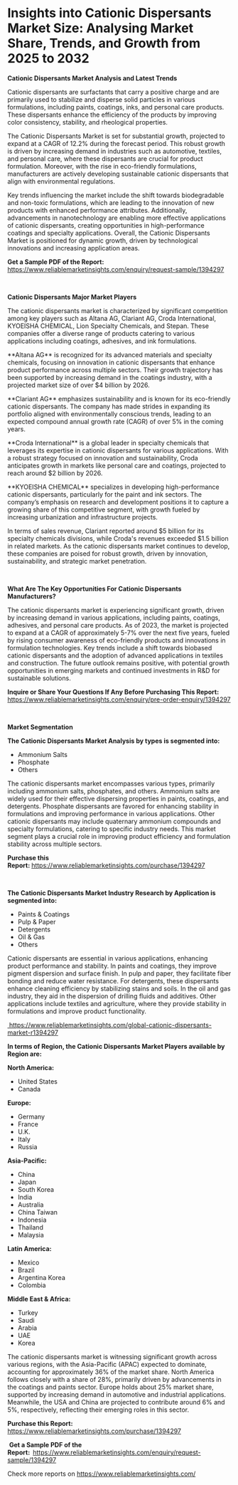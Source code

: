 <p><h1>Insights into Cationic Dispersants Market Size: Analysing Market Share, Trends, and Growth from 2025 to 2032</h1></p><p><strong>Cationic Dispersants Market Analysis and Latest Trends</strong></p>
<p><p>Cationic dispersants are surfactants that carry a positive charge and are primarily used to stabilize and disperse solid particles in various formulations, including paints, coatings, inks, and personal care products. These dispersants enhance the efficiency of the products by improving color consistency, stability, and rheological properties.</p><p>The Cationic Dispersants Market is set for substantial growth, projected to expand at a CAGR of 12.2% during the forecast period. This robust growth is driven by increasing demand in industries such as automotive, textiles, and personal care, where these dispersants are crucial for product formulation. Moreover, with the rise in eco-friendly formulations, manufacturers are actively developing sustainable cationic dispersants that align with environmental regulations.</p><p>Key trends influencing the market include the shift towards biodegradable and non-toxic formulations, which are leading to the innovation of new products with enhanced performance attributes. Additionally, advancements in nanotechnology are enabling more effective applications of cationic dispersants, creating opportunities in high-performance coatings and specialty applications. Overall, the Cationic Dispersants Market is positioned for dynamic growth, driven by technological innovations and increasing application areas.</p></p>
<p><strong>Get a Sample PDF of the Report:&nbsp;</strong> <a href="https://www.reliablemarketinsights.com/enquiry/request-sample/1394297?utm_campaign=2951&utm_medium=2&utm_source=Github&utm_content=ia&utm_term=22032025&utm_id=cationic-dispersants">https://www.reliablemarketinsights.com/enquiry/request-sample/1394297</a></p>
<p>&nbsp;</p>
<p><strong>Cationic Dispersants Major Market Players</strong></p>
<p><p>The cationic dispersants market is characterized by significant competition among key players such as Altana AG, Clariant AG, Croda International, KYOEISHA CHEMICAL, Lion Specialty Chemicals, and Stepan. These companies offer a diverse range of products catering to various applications including coatings, adhesives, and ink formulations.</p><p>**Altana AG** is recognized for its advanced materials and specialty chemicals, focusing on innovation in cationic dispersants that enhance product performance across multiple sectors. Their growth trajectory has been supported by increasing demand in the coatings industry, with a projected market size of over $4 billion by 2026.</p><p>**Clariant AG** emphasizes sustainability and is known for its eco-friendly cationic dispersants. The company has made strides in expanding its portfolio aligned with environmentally conscious trends, leading to an expected compound annual growth rate (CAGR) of over 5% in the coming years.</p><p>**Croda International** is a global leader in specialty chemicals that leverages its expertise in cationic dispersants for various applications. With a robust strategy focused on innovation and sustainability, Croda anticipates growth in markets like personal care and coatings, projected to reach around $2 billion by 2026.</p><p>**KYOEISHA CHEMICAL** specializes in developing high-performance cationic dispersants, particularly for the paint and ink sectors. The company’s emphasis on research and development positions it to capture a growing share of this competitive segment, with growth fueled by increasing urbanization and infrastructure projects.</p><p>In terms of sales revenue, Clariant reported around $5 billion for its specialty chemicals divisions, while Croda's revenues exceeded $1.5 billion in related markets. As the cationic dispersants market continues to develop, these companies are poised for robust growth, driven by innovation, sustainability, and strategic market penetration.</p></p>
<p>&nbsp;</p>
<p><strong>What Are The Key Opportunities For Cationic Dispersants Manufacturers?</strong></p>
<p><p>The cationic dispersants market is experiencing significant growth, driven by increasing demand in various applications, including paints, coatings, adhesives, and personal care products. As of 2023, the market is projected to expand at a CAGR of approximately 5-7% over the next five years, fueled by rising consumer awareness of eco-friendly products and innovations in formulation technologies. Key trends include a shift towards biobased cationic dispersants and the adoption of advanced applications in textiles and construction. The future outlook remains positive, with potential growth opportunities in emerging markets and continued investments in R&D for sustainable solutions.</p></p>
<p><strong>Inquire or Share Your Questions If Any Before Purchasing This Report:</strong> <a href="https://www.reliablemarketinsights.com/enquiry/pre-order-enquiry/1394297?utm_campaign=2951&utm_medium=2&utm_source=Github&utm_content=ia&utm_term=22032025&utm_id=cationic-dispersants">https://www.reliablemarketinsights.com/enquiry/pre-order-enquiry/1394297</a></p>
<p>&nbsp;</p>
<p><strong>Market Segmentation</strong></p>
<p><strong>The Cationic Dispersants Market Analysis by types is segmented into:</strong></p>
<p><ul><li>Ammonium Salts</li><li>Phosphate</li><li>Others</li></ul></p>
<p><p>The cationic dispersants market encompasses various types, primarily including ammonium salts, phosphates, and others. Ammonium salts are widely used for their effective dispersing properties in paints, coatings, and detergents. Phosphate dispersants are favored for enhancing stability in formulations and improving performance in various applications. Other cationic dispersants may include quaternary ammonium compounds and specialty formulations, catering to specific industry needs. This market segment plays a crucial role in improving product efficiency and formulation stability across multiple sectors.</p></p>
<p><strong>Purchase this Report:&nbsp;</strong><a href="https://www.reliablemarketinsights.com/purchase/1394297?utm_campaign=2951&utm_medium=2&utm_source=Github&utm_content=ia&utm_term=22032025&utm_id=cationic-dispersants">https://www.reliablemarketinsights.com/purchase/1394297</a></p>
<p>&nbsp;</p>
<p><strong>The Cationic Dispersants Market Industry Research by Application is segmented into:</strong></p>
<p><ul><li>Paints & Coatings</li><li>Pulp & Paper</li><li>Detergents</li><li>Oil & Gas</li><li>Others</li></ul></p>
<p><p>Cationic dispersants are essential in various applications, enhancing product performance and stability. In paints and coatings, they improve pigment dispersion and surface finish. In pulp and paper, they facilitate fiber bonding and reduce water resistance. For detergents, these dispersants enhance cleaning efficiency by stabilizing stains and soils. In the oil and gas industry, they aid in the dispersion of drilling fluids and additives. Other applications include textiles and agriculture, where they provide stability in formulations and improve product functionality.</p></p>
<p><a href="https://www.reliablemarketinsights.com/global-cationic-dispersants-market-r1394297?utm_campaign=2951&utm_medium=2&utm_source=Github&utm_content=ia&utm_term=22032025&utm_id=cationic-dispersants">&nbsp;https://www.reliablemarketinsights.com/global-cationic-dispersants-market-r1394297</a></p>
<p><strong>In terms of Region, the Cationic Dispersants Market Players available by Region are:</strong></p>
<p>
    <p> <strong> North America: </strong>
        <ul>
            <li>United States</li>
            <li>Canada</li>
        </ul>
        </p> 
    <p> <strong> Europe: </strong>
        <ul>
            <li>Germany</li>
            <li>France</li>
            <li>U.K.</li>
            <li>Italy</li>
            <li>Russia</li>
        </ul>
        </p> 
    <p> <strong> Asia-Pacific: </strong>
        <ul>
            <li>China</li>
            <li>Japan</li>
            <li>South Korea</li>
            <li>India</li>
            <li>Australia</li>
            <li>China Taiwan</li>
            <li>Indonesia</li>
            <li>Thailand</li>
            <li>Malaysia</li>
        </ul>
        </p> 
    <p> <strong> Latin America: </strong>
        <ul>
            <li>Mexico</li>
            <li>Brazil</li>
            <li>Argentina Korea</li>
            <li>Colombia</li>
        </ul>
        </p> 
    <p> <strong> Middle East & Africa: </strong>
        <ul>
            <li>Turkey</li>
            <li>Saudi</li>
            <li>Arabia</li>
            <li>UAE</li>
            <li>Korea</li>
        </ul>
    </p>
    </p>
<p><p>The cationic dispersants market is witnessing significant growth across various regions, with the Asia-Pacific (APAC) expected to dominate, accounting for approximately 36% of the market share. North America follows closely with a share of 28%, primarily driven by advancements in the coatings and paints sector. Europe holds about 25% market share, supported by increasing demand in automotive and industrial applications. Meanwhile, the USA and China are projected to contribute around 6% and 5%, respectively, reflecting their emerging roles in this sector.</p></p>
<p><strong>Purchase this Report: </strong><a href="https://www.reliablemarketinsights.com/purchase/1394297?utm_campaign=2951&utm_medium=2&utm_source=Github&utm_content=ia&utm_term=22032025&utm_id=cationic-dispersants">https://www.reliablemarketinsights.com/purchase/1394297</a></p>
<p>&nbsp;<strong>Get a Sample PDF of the Report:&nbsp;&nbsp;</strong><a href="https://www.reliablemarketinsights.com/enquiry/request-sample/1394297?utm_campaign=2951&utm_medium=2&utm_source=Github&utm_content=ia&utm_term=22032025&utm_id=cationic-dispersants">https://www.reliablemarketinsights.com/enquiry/request-sample/1394297</a></p>
<p><strong></strong></p>
<p>Check more reports on <a href="https://www.reliablemarketinsights.com/?utm_campaign=2951&utm_medium=2&utm_source=Github&utm_content=ia&utm_term=22032025&utm_id=cationic-dispersants">https://www.reliablemarketinsights.com/</a></p>